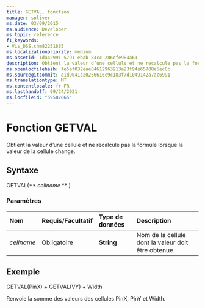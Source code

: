 ```yaml
---
title: GETVAL, fonction
manager: soliver
ms.date: 03/09/2015
ms.audience: Developer
ms.topic: reference
f1_keywords:
- Vis_DSS.chm82251885
ms.localizationpriority: medium
ms.assetid: 1da42991-5791-ebab-84cc-286cfe984a61
description: Obtient la valeur d’une cellule et ne recalcule pas la formule lorsque la valeur de la cellule change.
ms.openlocfilehash: fe5af032eae84612963913a23f94e65708e5ec8c
ms.sourcegitcommit: a1d9041c20256616c9c183f7d1049142a7ac6991
ms.translationtype: MT
ms.contentlocale: fr-FR
ms.lasthandoff: 09/24/2021
ms.locfileid: "59582665"
---
```

# <a name="getval-function"></a>Fonction GETVAL

Obtient la valeur d’une cellule et ne recalcule pas la formule lorsque la valeur de la cellule change.
  
## <a name="syntax"></a>Syntaxe

GETVAL(** *cellname* ** ) 
  
### <a name="parameters"></a>Paramètres

|**Nom**|**Requis/Facultatif**|**Type de données**|**Description**|
|:-----|:-----|:-----|:-----|
| _cellname_ <br/> |Obligatoire  <br/> |**String** <br/> |Nom de la cellule dont la valeur doit être obtenue.  <br/> |
   
## <a name="example"></a>Exemple

GETVAL(PinX) + GETVAL(VY) + Width 
  
Renvoie la somme des valeurs des cellules PinX, PinY et Width. 
  

